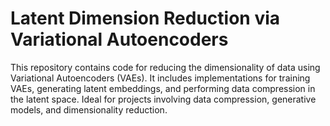 # Latent Dimension Reduction via Variational Autoencoders
This repository contains code for reducing the dimensionality of data using Variational Autoencoders (VAEs). It includes implementations for training VAEs, generating latent embeddings, and performing data compression in the latent space. Ideal for projects involving data compression, generative models, and dimensionality reduction.